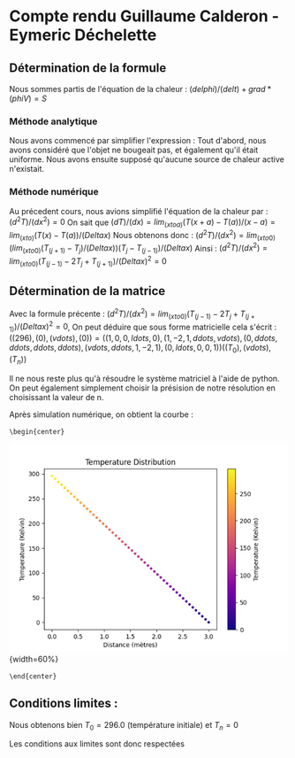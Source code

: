 # Compte rendu Guillaume Calderon - Eymeric Déchelette

## Détermination de la formule

Nous sommes partis de l'équation de la chaleur : $(delphi)/(delt)+grad*(phiV)=S$

### Méthode analytique

Nous avons commencé par simplifier l'expression :
Tout d'abord, nous avons considéré que l'objet ne bougeait pas, et également qu'il était uniforme.
Nous avons ensuite supposé qu'aucune source de chaleur active n'existait.

### Méthode numérique

Au précedent cours, nous avions simplifié l'équation de la chaleur par : $(d^2T)/(dx^2)=0$
On sait que $(dT)/(dx)=lim_(xtoa)(T(x+a)-T(a))/(x-a)=lim_(xto)(T(x)-T(a))/(Deltax)$
Nous obtenons donc : $(d^2T)/(dx^2)=lim_(xto0)(lim_(xto0)(T_(j+1)-T_j)/(Deltax))(T_j-T_(j-1))/(Deltax)$
Ainsi : $(d^2T)/(dx^2)=lim_(xto0)(T_(j-1)-2T_j+T_(j+1))/(Deltax)^2=0$

## Détermination de la matrice

Avec la formule précente : $(d^2T)/(dx^2)=lim_(xto0)(T_(j-1)-2T_j+T_(j+1))/(Deltax)^2=0$, 
On peut déduire que sous forme matricielle cela s'écrit : $((296),(0),(vdots),(0))=((1,0,0,ldots,0),(1,-2,1,ddots,vdots),(0,ddots,ddots,ddots,ddots),(vdots,ddots,1,-2,1),(0,ldots,0,0,1))((T_0),(vdots),(T_n))$

Il ne nous reste plus qu'à résoudre le système matriciel à l'aide de python.
On peut également simplement choisir la présision de notre résolution en choisissant la valeur de n.

Après simulation numérique, on obtient la courbe : 
```{=latex}
\begin{center}
```
![](Figure_1.png){width=60%}
```{=latex}
\end{center}
```

## Conditions limites :

Nous obtenons bien $T_0 = 296.0$ (température initiale)
et $T_n = 0$

Les conditions aux limites sont donc respectées